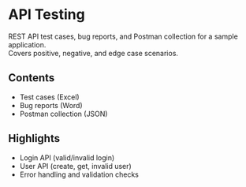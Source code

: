 # API Testing

REST API test cases, bug reports, and Postman collection for a sample application.  
Covers positive, negative, and edge case scenarios.

## Contents
- Test cases (Excel)
- Bug reports (Word)
- Postman collection (JSON)

## Highlights
- Login API (valid/invalid login)
- User API (create, get, invalid user)
- Error handling and validation checks
